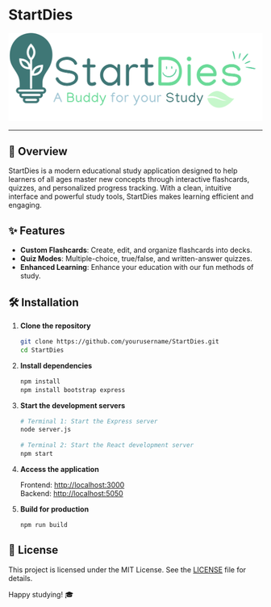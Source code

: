 # StartDies

![StartDies Logo](src/assets/mainLogo.svg)

---

## 🚀 Overview

StartDies is a modern educational study application designed to help learners of all ages master new concepts through interactive flashcards, quizzes, and personalized progress tracking. With a clean, intuitive interface and powerful study tools, StartDies makes learning efficient and engaging.

## ✨ Features

- **Custom Flashcards**: Create, edit, and organize flashcards into decks.
- **Quiz Modes**: Multiple-choice, true/false, and written-answer quizzes.
- **Enhanced Learning**: Enhance your education with our fun methods of study.

## 🛠 Installation

1. **Clone the repository**

   ```bash
   git clone https://github.com/yourusername/StartDies.git
   cd StartDies
   ```

2. **Install dependencies**

   ```bash
   npm install
   npm install bootstrap express
   ```

3. **Start the development servers**

   ```bash
   # Terminal 1: Start the Express server
   node server.js
   ```

   ```bash
   # Terminal 2: Start the React development server
   npm start
   ```

4. **Access the application**

   Frontend: [http://localhost:3000](http://localhost:3000)  
   Backend: [http://localhost:5050](http://localhost:5050)

5. **Build for production**

   ```bash
   npm run build
   ```

## 📜 License

This project is licensed under the MIT License. See the [LICENSE](LICENSE) file for details.

Happy studying! 🎓
